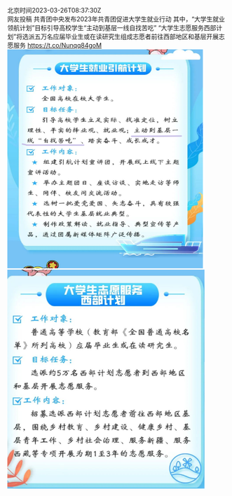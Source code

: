 北京时间2023-03-26T08:37:30Z<br>网友投稿
共青团中央发布2023年共青团促进大学生就业行动
其中，“大学生就业领航计划”目标引导高校学生“主动到基层一线自找苦吃”
“大学生志愿服务西部计划”将选派五万名应届毕业生或在读研究生组成志愿者前往西部地区和基层开展志愿服务 https://t.co/Nunqq84goM<br><img src='/temp/image/2023/w-Month-3/1639788632646070272_0.jpg' width='450' height='500'><img src='/temp/image/2023/w-Month-3/1639788632646070272_1.jpg' width='450' height='500'><br><br>